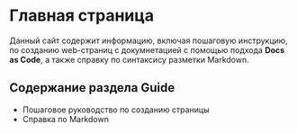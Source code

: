 # Главная страница

Данный сайт содержит информацию, включая пошаговую инструкцию, по созданию web-страниц с докумнетацией с помощью подхода **Docs as Code**, а также справку по синтаксису разметки Markdown. 

## Содержание раздела Guide
* Пошаговое руководство по созданию страницы
* Справка по Markdown

